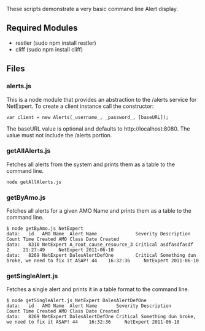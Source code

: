 These scripts demonstrate a very basic command line Alert display.

## Required Modules
* restler (sudo npm install restler)
* cliff   (sudo npm install cliff)

## Files

### alerts.js
This is a node module that provides an abstraction to the /alerts service for NetExpert.
To create a client instance call the constructor:

	var client = new Alerts(_username_, _password_, [baseURL]);

The baseURL value is optional and defaults to http://localhost:8080. The value must not include the /alerts portion.

### getAllAlerts.js
Fetches all alerts from the system and prints them as a table to the command line.
	
	node getAllAlerts.js

### getByAmo.js
Fetches all alerts for a given AMO Name and prints them as a table to the command line.
	
	$ node getByAmo.js NetExpert
	data:   id   AMO Name  Alert Name              Severity Description                                  Count Time Created AMO Class Date Created 
	data:   8310 NetExpert A_root_cause_resource_3 Critical asdfasdfasdf                                 2     21:27:49     NetExpert 2011-06-10   
	data:   8269 NetExpert DalesAlertDefOne        Critical Something dun broke, we need to fix it ASAP! 44    16:32:36     NetExpert 2011-06-10   


### getSingleAlert.js
Fetches a single alert and prints it in a table format to the command line.
	
	$ node getSingleAlert.js NetExpert DalesAlertDefOne
	data:   id   AMO Name  Alert Name       Severity Description                                  Count Time Created AMO Class Date Created 
	data:   8269 NetExpert DalesAlertDefOne Critical Something dun broke, we need to fix it ASAP! 44    16:32:36     NetExpert 2011-06-10   

